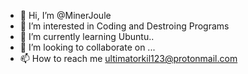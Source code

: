 - 👋 Hi, I’m @MinerJoule
- 👀 I’m interested in Coding and Destroing Programs
- 🌱 I’m currently learning Ubuntu.. 
- 💞️ I’m looking to collaborate on ...
- 📫 How to reach me ultimatorkil123@protonmail.com

<!---
MinerJoule/MinerJoule is a ✨ special ✨ repository because its `README.md` (this file) appears on your GitHub profile.
You can click the Preview link to take a look at your changes.
--->
